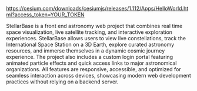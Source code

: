 https://cesium.com/downloads/cesiumjs/releases/1.112/Apps/HelloWorld.html?access_token=YOUR_TOKEN

StellarBase is a front end astronomy web project that combines real time space visualization, live satellite tracking, and interactive exploration experiences. StellarBase allows users to view live constellations, track the International Space Station on a 3D Earth, explore curated astronomy resources, and immerse themselves in a dynamic cosmic journey experience. The project also includes a custom login portal featuring animated particle effects and quick access links to major astronomical organizations. All features are responsive, accessible, and optimized for seamless interaction across devices, showcasing modern web development practices without relying on a backend server.
